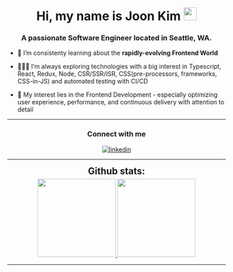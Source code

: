 

<h1 align="center">Hi, my name is Joon Kim <img width="30px" src="https://raw.githubusercontent.com/iampavangandhi/iampavangandhi/master/gifs/Hi.gif"></h1>
<h3 font-size="20" align="center">A passionate Software Engineer located in Seattle, WA.</h3>

-   🌱 I’m consistenty learning about the **rapidly-evolving Frontend World** 

-   👨🏽‍💻 I’m always exploring technologies with a big interest in Typescript, React, Redux, Node, CSR/SSR/ISR, CSS(pre-processors, frameworks, CSS-in-JS) and automated testing with CI/CD

-   🤔 My interest lies in the Frontend Development - especially optimizing user experience, performance, and continuous delivery with attention to detail

---



<h3 align="center">Connect with me</h3>

<div style="margin-top:10px" align="center">

  <div>
    <a  href="https://www.linkedin.com/in/joonyoungkim025/" target="_blank">
      <img src="https://img.shields.io/badge/Linked%20In-0A66C2.svg?style=for-the-badge&logo=linkedin&logoColor=white" alt="linkedin"/>
    </a>
  </div>
</div>

---

<div align="center">
<h2 align="center" style="margin: 5px 10px;">Github stats:</h2>
  
 <div align="center">
  <a href="https://github.com/joonk025">
  <img height="180em" src="https://github-readme-stats.vercel.app/api?username=joonk025&show_icons=true&theme=tokyonight&hide_border=true&locale=en"/>
  <img height="180em" src="https://github-readme-stats.vercel.app/api/top-langs/?username=joonk025&layout=compact&langs_count=7&theme=tokyonight&hide_border=true&locale=en"/>
</div>

</div>

---
